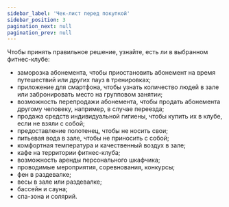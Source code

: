 ```yaml
---
sidebar_label: 'Чек-лист перед покупкой'
sidebar_position: 3
pagination_next: null
pagination_prev: null
---
```


Чтобы принять правильное решение, узнайте, есть ли в выбранном фитнес-клубе:
* заморозка абонемента, чтобы приостановить абонемент на время путешествий или других пауз в тренировках;
* приложение для смартфона, чтобы узнать количество людей в зале или забронировать место на групповом занятии;
* возможность перепродажи абонемента, чтобы продать абонемента другому человеку, например, в случае переезда;
* продажа средств индивидуальной гигиены, чтобы купить их в клубе, если не взяли с собой;
* предоставление полотенец, чтобы не носить свои;
* питьевая вода в зале, чтобы не приносить с собой;
* комфортная температура и качественный воздух в зале;
* кафе на территории фитнес-клуба;
* возможность аренды персонального шкафчика;
* проводимые мероприятия, соревнования, конкурсы;
* фен в раздевалке;
* весы в зале или раздевалке;
* бассейн и сауна;
* спа-зона и солярий.